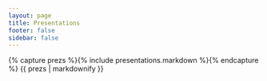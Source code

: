 ```yaml
---
layout: page
title: Presentations
footer: false
sidebar: false
---
```



{% capture prezs %}{% include presentations.markdown %}{% endcapture %}
{{ prezs | markdownify }}
